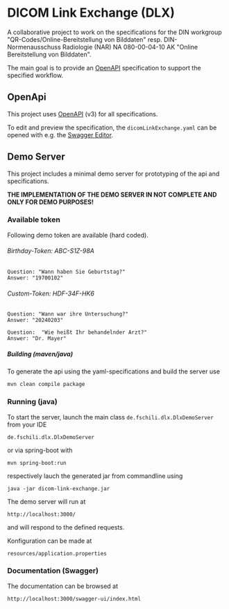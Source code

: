 DICOM Link Exchange (DLX)
=========================

A collaborative project to work on the specifications for the DIN workgroup "QR-Codes/Online-Bereitstellung von Bilddaten" resp. DIN-Normenausschuss Radiologie (NAR) NA 080-00-04-10 AK "Online Bereitstellung von Bilddaten".

The main goal is to provide an [OpenAPI](https://www.openapis.org/) specification to support the specified workflow.

## OpenApi

This project uses [OpenAPI](https://www.openapis.org/) (v3) for all specifications. 

To edit and preview the specification, the `dicomLinkExchange.yaml` can be opened with e.g. the [Swagger Editor](https://editor.swagger.io/). 

## Demo Server

This project includes a minimal demo server for prototyping of the api and specifications.

**THE IMPLEMENTATION OF THE DEMO SERVER IN NOT COMPLETE AND ONLY FOR DEMO PURPOSES!**

### Available token

Following demo token are available (hard coded).

###### Birthday-Token: ABC-S1Z-98A   
    Question: "Wann haben Sie Geburtstag?"
    Answer: "19700102"

###### Custom-Token: HDF-34F-HK6
    Question: "Wann war ihre Untersuchung?"
    Answer: "20240203"
 
    Question:  "Wie heißt Ihr behandelnder Arzt?"
    Answer: "Dr. Mayer"

##### Building (maven/java)

To generate the api using the yaml-specifications and build the server use

    mvn clean compile package
    
### Running (java)

To start the server, launch the main class `de.fschili.dlx.DlxDemoServer` from your IDE

    de.fschili.dlx.DlxDemoServer
    
or via spring-boot with

    mvn spring-boot:run  
    
respectively lauch the generated jar from commandline using

    java -jar dicom-link-exchange.jar

The demo server will run at 

    http://localhost:3000/
    
and will respond to the defined requests.

Konfiguration can be made at

    resources/application.properties

### Documentation (Swagger)

The documentation can be browsed at 

    http://localhost:3000/swagger-ui/index.html
